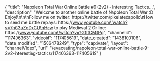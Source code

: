 {
    "title": "Napoleon Total War Online Battle #9 (2v2) - Interesting Tactics...",
    "description": "Welcome to another online battle of Napoleon Total War :D  Enjoy!\n\n\nFollow me on twitter: https:\/\/twitter.com\/pixelatedapollo\nHow to send me battle replays: https:\/\/www.youtube.com\/watch?v=7nG3uZoDkCU\nHow to play Medieval 2 Online: https:\/\/www.youtube.com\/watch?v=YGfItCMitPg",
    "channelid": "117406363",
    "videoid": "117405619",
    "date_created": "1438100106",
    "date_modified": "1506478249",
    "type": "captivate",
    "layout": "channelVideo",
    "url": "\/evacuating\/napoleon-total-war-online-battle-9-2v2-interesting-tactics\/117406363-117405619"
}
